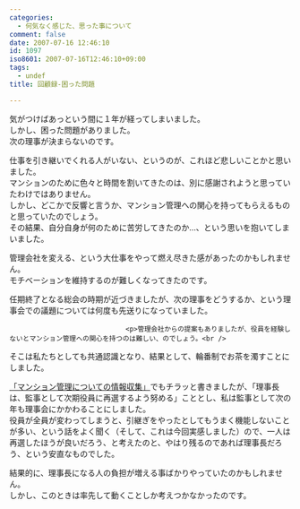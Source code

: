 ```yaml
---
categories:
  - 何気なく感じた、思った事について
comment: false
date: 2007-07-16 12:46:10
id: 1097
iso8601: 2007-07-16T12:46:10+09:00
tags:
  - undef
title: 回顧録-困った問題

---
```


<div class="entry-body">
                                 <p>気がつけばあっという間に１年が経ってしまいました。<br />
しかし、困った問題がありました。<br />
次の理事が決まらないのです。</p>

<p>仕事を引き継いでくれる人がいない、というのが、これほど悲しいことかと思いました。<br />
マンションのために色々と時間を割いてきたのは、別に感謝されようと思っていたわけではありません。<br />
しかし、どこかで反響と言うか、マンション管理への関心を持ってもらえるものと思っていたのでしょう。<br />
その結果、自分自身が何のために苦労してきたのか…、という思いを抱いてしまいました。</p>

<p>管理会社を変える、という大仕事をやって燃え尽きた感があったのかもしれません。<br />
モチベーションを維持するのが難しくなってきたのです。</p>

<p>任期終了となる総会の時期が近づきましたが、次の理事をどうするか、という理事会での議題については何度も先送りになっていました。<br /></p>
                              
                                 <p>管理会社からの提案もありましたが、役員を経験しないとマンション管理への関心を持つのは難しい、のでしょう。<br />
そこは私たちとしても共通認識となり、結果として、輪番制でお茶を濁すことにしました。</p>

<p><a href="http://www.nishimiyahara.net/2007/06/07/144343">「マンション管理についての情報収集」</a>でもチラッと書きましたが、「理事長は、監事として次期役員に再選するよう努める」こととし、私は監事として次の年も理事会にかかわることにしました。<br />
役員が全員が変わってしまうと、引継ぎをやったとしてもうまく機能しないことが多い、という話をよく聞く（そして、これは今回実感しました）ので、一人は再選したほうが良いだろう、と考えたのと、やはり残るのであれば理事長だろう、という安直なものでした。</p>

<p>結果的に、理事長になる人の負担が増える事ばかりやっていたのかもしれません。<br />
しかし、このときは率先して動くことしか考えつかなかったのです。<br /></p>
                              </div>
    	